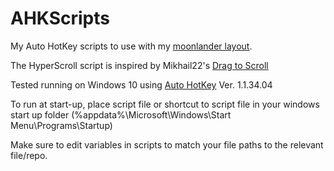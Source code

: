 # AHKScripts
My Auto HotKey scripts to use with my [moonlander layout](https://configure.zsa.io/moonlander/layouts/j6ov4/).

The HyperScroll script is inspired by Mikhail22's [Drag to Scroll](https://github.com/Mikhail22/drag-scroll--autohotkey)

Tested running on Windows 10 using [Auto HotKey](https://www.autohotkey.com/download/ahk-install.exe) Ver. 1.1.34.04

To run at start-up, place script file or shortcut to script file in your windows start up folder (%appdata%\Microsoft\Windows\Start Menu\Programs\Startup)

Make sure to edit variables in scripts to match your file paths to the relevant file/repo.
